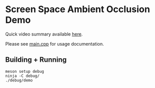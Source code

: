 # Screen Space Ambient Occlusion Demo

Quick video summary available [here](https://youtu.be/Js-jTeCUcTE).

Please see [main.cpp](src/main.cpp) for usage documentation.

## Building + Running
```
meson setup debug
ninja -C debug/
./debug/demo
```
